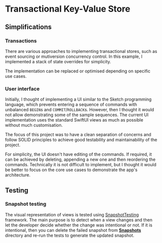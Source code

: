 # Transactional Key-Value Store

## Simplifications

### Transactions
There are various approaches to implementing transactional stores, such as event sourcing or
mutiversion concurrency control. In this example, I implemented a stack of state overrides for simplicity.

The implementation can be replaced or optimised depending on specific use cases.

### User interface
Initially, I thought of implementing a UI similar to the Sketch programming language, which prevents entering
a sequence of commands with unbalanced `BEGIN`s and `COMMIT`/`ROLLBACK`s. However, then I thought it would
not allow demonstrating some of the sample sequences. The current UI implementation uses the standard SwiftUI views
as much as possible without much customisation.

The focus of this project was to have a clean separation of concerns and follow SOLID principles to achieve good
testability and maintainability of the project.

For simplicity, the UI doesn't have editing of the commands. If required, it can be achieved by deleting, appending a 
new one and then reordering the commands. Technically it is not difficult to implement, but I thought it would
be better to focus on the core use cases to demonstrate the app's architecture.

## Testing
### Snapshot testing
The visual representation of views is tested using [SnapshotTesting](https://github.com/pointfreeco/swift-snapshot-testing#installation)
framework. The main purpose is to detect when a view changes and then let the developer decide whether the change
was intentional or not. If it is intentional, then you can delete the failed snapshot from [__Snapshots__](TKVStoreSnapshotTests/__Snapshots__) directory
and re-run the tests to generate the updated snapshot.
